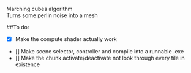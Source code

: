 Marching cubes algorithm  
Turns some perlin noise into a mesh  
  
##To do:
- [x] Make the compute shader actually work
- [] Make scene selector, controller and compile into a runnable .exe
- [] Make the chunk activate/deactivate not look through every tile in existence